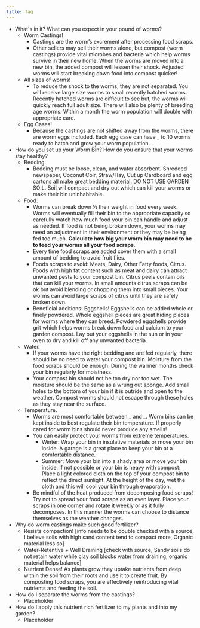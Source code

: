 ```yaml
---
title: faq
---
```

* What's in it? What can you expect in your pound of worms?
    * Worm Castings!
        * Castings are the worm’s excrement after processing food scraps. 
        * Other sellers may sell their worms alone,  but compost (worm castings) provide vital microbes and bacteria which help worms survive in their new home. When the worms are moved into a new bin, the added compost will lessen their shock. Adjusted worms will start breaking down food into compost quicker!
    * All sizes of worms!
        * To reduce the shock to the worms, they are not separated. You will receive large size worms to small recently hatched worms. Recently hatched worms are difficult to see but, the worms will quickly reach full adult size. There will also be plenty of breeding age worms. Within a month the worm population will double with appropriate care.
    * Egg Cases!
        * Because the castings are not shifted away from the worms, there are worm eggs included. Each egg case can have _ to 10 worms ready to hatch and grow your worm population.
* How do you set up your Worm Bin? How do you ensure that your worms stay healthy?
    * Bedding.
        * Bedding must be loose, clean, and water absorbent. Shredded newspaper, Coconut Coir, Straw/Hay, Cut up Cardboard and egg cartons all make great bedding material. DO NOT USE GARDEN SOIL. Soil will compact and dry out which can kill your worms or make their bin uninhabitable.
    * Food.
        * Worms can break down ½ their weight in food every week. Worms will eventually fill their bin to the appropriate capacity so carefully watch how much food your bin can handle and adjust as needed. If food is not being broken down, your worms may need an adjustment in their environment or they may be being fed too much. **Calculate how big your worm bin may need to be to feed your worms all your food scraps**.
        * Every time food scraps are added cover them with a small amount of bedding to avoid fruit flies.
        * Foods scraps to avoid: Meats, Dairy, Other Fatty foods, Citrus. Foods with high fat content such as meat and dairy can attract unwanted pests to your compost bin. Citrus peels contain oils that can kill your worms. In small amounts citrus scraps can be ok but avoid blending or chopping them into small pieces. Your worms can avoid large scraps of citrus until they are safely broken down.
        * Beneficial additions: Eggshells! Eggshells can be added whole or finely powdered. Whole eggshell pieces are great hiding places for worms where they can breed. Powdered eggshells provide grit which helps worms break down food and calcium to your garden compost. Lay out your eggshells in the sun or in your oven to dry and kill off any unwanted bacteria.
    * Water.
        * If your worms have the right bedding and are fed regularly, there should be no need to water your compost bin. Moisture from the food scraps should be enough. During the warmer months check your bin regularly for moistness.
        * Your compost bin should not be too dry nor too wet. The moisture should be the same as a wrung out sponge. Add small holes to the bottom of your bin if it is outride and open to the weather. Compost worms should not escape through these holes as they stay near the surface.
    * Temperature.
        * Worms are most comfortable between _ and _. Worm bins can be kept inside to best regulate their bin temperature. If properly cared for worm bins should never produce any smells!
        * You can easily protect your worms from extreme temperatures.
            * Winter: Wrap your bin in insulative materials or move your bin inside. A garage is a great place to keep your bin at a comfortable distance.
            * Summer: Move your bin into a shady area or move your bin inside. If not possible or your bin is heavy with compost: Place a light colored cloth on the top of your compost bin to reflect the direct sunlight. At the height of the day, wet the cloth and this will cool your bin through evaporation.
        * Be mindful of the heat produced from decomposing food scraps! Try not to spread your food scraps as an even layer. Place your scraps in one corner and rotate it weekly or as it fully decomposes. In this manner the worms can choose to distance themselves as the weather changes.
* Why do worm castings make such good fertilizer?
    * Resists compaction! \[info needs to be double checked with a source, I believe soils with high sand content tend to compact more, Organic material less so\]
    * Water-Retentive + Well Draining \[check with source, Sandy soils do not retain water while clay soil blocks water from draining, organic material helps balance\]
    * Nutrient Dense! As plants grow they uptake nutrients from deep within the soil from their roots and use it to create fruit. By composting food scraps, you are effectively reintroducing vital nutrients and feeding the soil.
* How do I separate the worms from the castings?
    * Placeholder
* How do I apply this nutrient rich fertilizer to my plants and into my garden?
    * Placeholder
